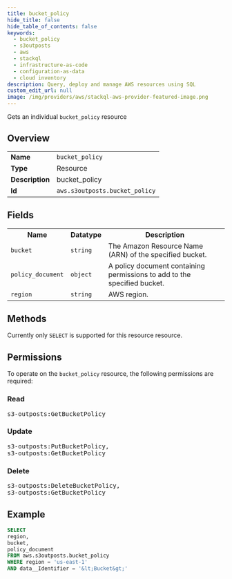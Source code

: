 ```yaml
---
title: bucket_policy
hide_title: false
hide_table_of_contents: false
keywords:
  - bucket_policy
  - s3outposts
  - aws
  - stackql
  - infrastructure-as-code
  - configuration-as-data
  - cloud inventory
description: Query, deploy and manage AWS resources using SQL
custom_edit_url: null
image: /img/providers/aws/stackql-aws-provider-featured-image.png
---
```

Gets an individual <code>bucket_policy</code> resource

## Overview
<table><tbody>
<tr><td><b>Name</b></td><td><code>bucket_policy</code></td></tr>
<tr><td><b>Type</b></td><td>Resource</td></tr>
<tr><td><b>Description</b></td><td>bucket_policy</td></tr>
<tr><td><b>Id</b></td><td><code>aws.s3outposts.bucket_policy</code></td></tr>
</tbody></table>

## Fields
<table><tbody>
<tr><th>Name</th><th>Datatype</th><th>Description</th></tr>
<tr><td><code>bucket</code></td><td><code>string</code></td><td>The Amazon Resource Name (ARN) of the specified bucket.</td></tr>
<tr><td><code>policy_document</code></td><td><code>object</code></td><td>A policy document containing permissions to add to the specified bucket.</td></tr>
<tr><td><code>region</code></td><td><code>string</code></td><td>AWS region.</td></tr>

</tbody></table>

## Methods
Currently only <code>SELECT</code> is supported for this resource resource.

## Permissions

To operate on the <code>bucket_policy</code> resource, the following permissions are required:

### Read
<pre>
s3-outposts:GetBucketPolicy</pre>

### Update
<pre>
s3-outposts:PutBucketPolicy,
s3-outposts:GetBucketPolicy</pre>

### Delete
<pre>
s3-outposts:DeleteBucketPolicy,
s3-outposts:GetBucketPolicy</pre>


## Example
```sql
SELECT
region,
bucket,
policy_document
FROM aws.s3outposts.bucket_policy
WHERE region = 'us-east-1'
AND data__Identifier = '&lt;Bucket&gt;'
```
